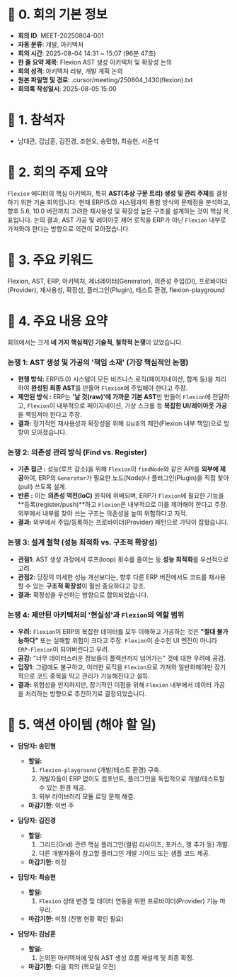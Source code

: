 # 📄 0. 회의 기본 정보
- **회의 ID**: MEET-20250804-001
- **자동 분류**: 개발, 아키텍처
- **회의 시간**: 2025-08-04 14:31 ~ 15:07 (96분 47초)
- **한 줄 요약 제목**: Flexion AST 생성 아키텍처 및 확장성 논의
- **회의 성격**: 아키텍처 리뷰, 개발 계획 논의
- **원본 파일명 및 경로**: .cursor/meeting/250804_1430(flexion).txt
- **회의록 작성일시**: 2025-08-05 15:00

# 👥 1. 참석자
- 남대관, 김남훈, 김진경, 조현오, 송민형, 최승현, 서준석

# 📌 2. 회의 주제 요약
`Flexion` 에디터의 핵심 아키텍처, 특히 **AST(추상 구문 트리) 생성 및 관리 주체**를 결정하기 위한 기술 회의입니다. 현재 ERP(5.0) 시스템과의 통합 방식의 문제점을 분석하고, 향후 5.6, 10.0 버전까지 고려한 재사용성 및 확장성 높은 구조를 설계하는 것이 핵심 목표입니다. 논의 결과, AST 가공 및 레이아웃 제어 로직을 ERP가 아닌 `Flexion` 내부로 가져와야 한다는 방향으로 의견이 모아졌습니다.

# 🧷 3. 주요 키워드
Flexion, AST, ERP, 아키텍처, 제너레이터(Generator), 의존성 주입(DI), 프로바이더(Provider), 재사용성, 확장성, 플러그인(Plugin), 테스트 환경, flexion-playground

# 📎 4. 주요 내용 요약

회의에서는 크게 **네 가지 핵심적인 기술적, 철학적 논쟁**이 있었습니다.

### 논쟁 1: AST 생성 및 가공의 '책임 소재' (가장 핵심적인 논쟁)
- **현행 방식:** ERP(5.0) 시스템이 모든 비즈니스 로직(페이지네이션, 합계 등)을 처리하여 **완성된 최종 AST**를 만들어 `Flexion`에 주입해야 한다고 주장.
- **제안된 방식 :** ERP는 **'날 것(raw)'에 가까운 기본 AST**만 만들어 `Flexion`에 전달하고, `Flexion`이 내부적으로 페이지네이션, 가상 스크롤 등 **복잡한 UI/레이아웃 가공**을 책임져야 한다고 주장.
- **결과:** 장기적인 재사용성과 확장성을 위해 `김남훈`의 제안(Flexion 내부 책임)으로 방향이 모아졌습니다.

### 논쟁 2: 의존성 관리 방식 (Find vs. Register)
- **기존 접근 :** 성능(루프 감소)을 위해 `Flexion`이 `findNode`와 같은 API를 **외부에 제공**하여, ERP의 `Generator`가 필요한 노드(Node)나 플러그인(Plugin)을 직접 찾아(pull) 쓰도록 설계.
- **반론 :** 이는 **의존성 역전(IoC)** 원칙에 위배되며, ERP가 `Flexion`에 필요한 기능을 **등록(register/push)**하고 `Flexion`은 내부적으로 이를 제어해야 한다고 주장. 외부에서 내부를 찾아 쓰는 구조는 의존성을 높여 위험하다고 지적.
- **결과:** 외부에서 주입/등록하는 프로바이더(Provider) 패턴으로 가닥이 잡혔습니다.

### 논쟁 3: 설계 철학 (성능 최적화 vs. 구조적 확장성)
- **관점1:** AST 생성 과정에서 루프(loop) 횟수를 줄이는 등 **성능 최적화**를 우선적으로 고려.
- **관점2:** 당장의 미세한 성능 개선보다는, 향후 다른 ERP 버전에서도 코드를 재사용할 수 있는 **구조적 확장성**이 훨씬 중요하다고 강조.
- **결과:** 확장성을 우선하는 방향으로 합의되었습니다.

### 논쟁 4: 제안된 아키텍처의 '현실성'과 `Flexion`의 역할 범위
- **우려:** `Flexion`이 ERP의 복잡한 데이터를 모두 이해하고 가공하는 것은 **"절대 불가능하다"** 또는 실패할 위험이 크다고 주장. `Flexion`이 순수한 UI 엔진이 아니라 `ERP-Flexion`이 되어버린다고 우려.
- **공감:** "너무 데이터스러운 정보들이 플렉션까지 넘어가는" 것에 대한 우려에 공감.
- **입장1:** 그럼에도 불구하고, 이러한 로직을 `Flexion`으로 가져와 일반화해야만 장기적으로 코드 중복을 막고 관리가 가능해진다고 설득.
- **결과:** 위험성을 인지하지만, 장기적인 이점을 위해 `Flexion` 내부에서 데이터 가공을 처리하는 방향으로 추진하기로 결정되었습니다.


# 📝 5. 액션 아이템 (해야 할 일)
- **담당자: 송민형**
  - **할일:**
    1. `flexion-playground` (개발/테스트 환경) 구축.
    2. 개발자들이 ERP 없이도 컴포넌트, 플러그인을 독립적으로 개발/테스트할 수 있는 환경 제공.
    3. 외부 라이브러리 모듈 로딩 문제 해결.
  - **마감기한:** 이번 주

- **담당자: 김진경**
  - **할일:**
    1. 그리드(Grid) 관련 핵심 플러그인(컬럼 리사이즈, 포커스, 행 추가 등) 개발.
    2. 다른 개발자들이 참고할 플러그인 개발 가이드 또는 샘플 코드 제공.
  - **마감기한:** 미정

- **담당자: 최승현**
  - **할일:**
    1. `Flexion` 상태 변경 및 데이터 연동을 위한 프로바이더(Provider) 기능 마무리.
  - **마감기한:** 미정 (진행 현황 확인 필요)

- **담당자: 김남훈**
  - **할일:**
    1. 논의된 아키텍처에 맞춰 AST 생성 흐름 재설계 및 최종 확정.
  - **마감기한:** 다음 회의 (목요일 오전)
